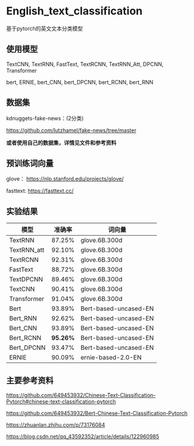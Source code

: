 # English_text_classification
基于pytorch的英文文本分类模型


## 使用模型
TextCNN, TextRNN, FastText, TextRCNN, TextRNN_Att, DPCNN, Transformer

bert, ERNIE, bert_CNN, bert_DPCNN, bert_RCNN, bert_RNN

## 数据集
kdnuggets-fake-news：(2分类)

https://github.com/lutzhamel/fake-news/tree/master

**或者使用自己的数据集，详情见文件和参考资料**

## 预训练词向量
glove： https://nlp.stanford.edu/projects/glove/

fasttext: https://fasttext.cc/


## 实验结果
|  模型   | 准确率  | 词向量  |
|  ----  | ----  |   ----  |
| TextRNN  | 87.25% | glove.6B.300d |
| TextRNN_att  | 92.10% | glove.6B.300d |
| TextRCNN | 92.31% | glove.6B.300d |
| FastText  | 88.72% | glove.6B.300d |
| TextDPCNN  | 89.46% | glove.6B.300d |
| TextCNN  | 90.41% | glove.6B.300d |
| Transformer  | 91.04% | glove.6B.300d |
| Bert  | 93.89% | Bert-based-uncased-EN |
| Bert_RNN  |  92.62% | Bert-based-uncased-EN |
| Bert_CNN  |  93.89% | Bert-based-uncased-EN |
| Bert_RCNN  | **95.26%** | Bert-based-uncased-EN |
| Bert_DPCNN  | 93.47% | Bert-based-uncased-EN |
| ERNIE  | 90.09% |ernie-based-2.0-EN |




## 主要参考资料
https://github.com/649453932/Chinese-Text-Classification-Pytorch#chinese-text-classification-pytorch

https://github.com/649453932/Bert-Chinese-Text-Classification-Pytorch

https://zhuanlan.zhihu.com/p/73176084

https://blog.csdn.net/qq_43592352/article/details/122960985
